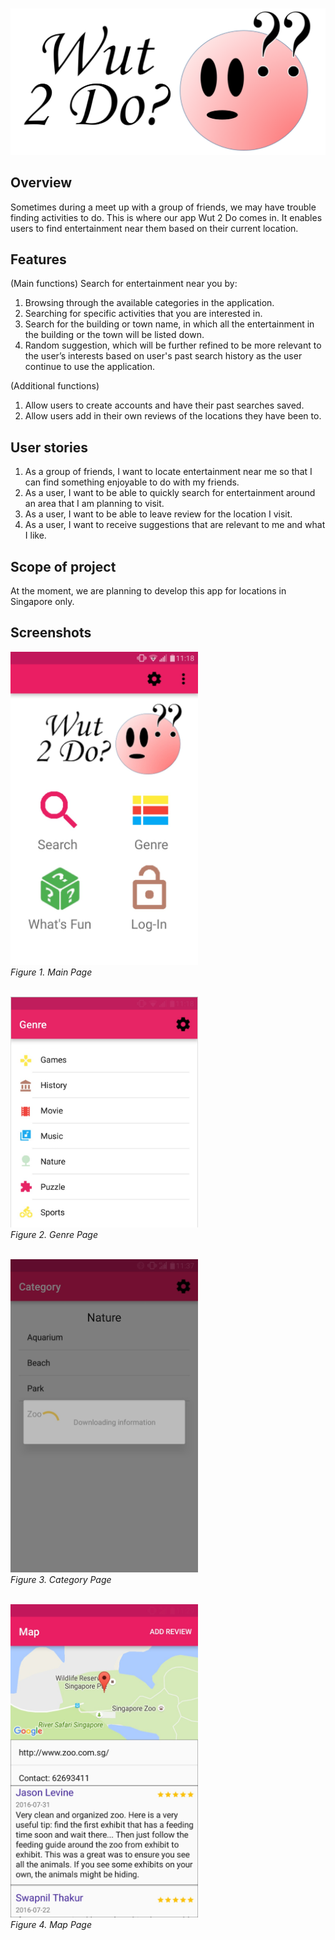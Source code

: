 ![](docs/logo.jpeg)

## Overview
Sometimes during a meet up with a group of friends, we may have trouble finding activities to do. This is where our app Wut 2 Do comes in. It enables users to find entertainment near them based on their current location.

## Features
(Main functions) Search for entertainment near you by:
1. Browsing through the available categories in the application.
1. Searching for specific activities that you are interested in.
1. Search for the building or town name, in which all the entertainment in the building or the town will be listed down.
1. Random suggestion, which will be further refined to be more relevant to the user’s interests based on user's past search history as the user continue to use the application. 

(Additional functions) 
1. Allow users to create accounts and have their past searches saved.
1. Allow users add in their own reviews of the locations they have been to.

## User stories
1. As a group of friends, I want to locate entertainment near me so that I can find something enjoyable to do with my friends.
1. As a user, I want to be able to quickly search for entertainment around an area that I am planning to visit.
1. As a user, I want to be able to leave review for the location I visit.
1. As a user, I want to receive suggestions that are relevant to me and what I like.

## Scope of project
At the moment, we are planning to develop this app for locations in Singapore only.

## Screenshots
<img src="docs/main.jpeg" width="300"><br>
_Figure 1. Main Page_<br><br>

<img src="docs/genre.jpeg" width="300"><br>
_Figure 2. Genre Page_<br><br>

<img src="docs/category.jpeg" width="300"><br>
_Figure 3. Category Page_<br><br>

<img src="docs/map.jpeg" width="300"><br>
_Figure 4. Map Page_<br><br>
